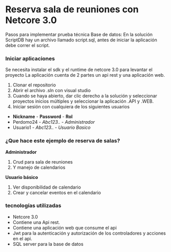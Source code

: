 # Reserva sala de reuniones con Netcore 3.0
Pasos para implementar prueba técnica
Base de datos:
En la solución ScriptDB hay un archivo llamado script.sql, antes de iniciar la aplicación debe correr el script.

### Iniciar aplicaciones 
Se necesita instalar el sdk y el runtime de netcore 3.0 para levantar el proyecto
La aplicación cuenta de 2 partes un api rest y una aplicación web.
1.	Clonar el repositorio
2.	Abrir el archivo .sln con visual studio
3.	Cuando se haya abierto, dar clic derecho a la solución y seleccionar proyectos inicios múltiples y seleccionar la aplicación .API y .WEB.
4.	Iniciar sesión con cualquiera de los siguientes usuarios 
* **Nickname** - **Password** - **Rol**
* Perdomo24 - *Abc123..* - *Administrador*
* Usuario1 - *Abc123..* - *Usuario Basico*
		
### ¿Que hace este ejemplo de reserva de salas?
**Administrador**
1.	Crud para sala de reuniones
2.	Y manejo de calendarios

**Usuario básico**
1.	Ver disponibilidad de calendario
2.	Crear y cancelar eventos en el calendario

### tecnologías utilizadas
* Netcore 3.0
* Contiene una Api rest.
* Contiene una aplicación web que consume el api
* Jwt para la autenticación y autorización de los controladores y acciones en el api. 
* SQL server para la base de datos


